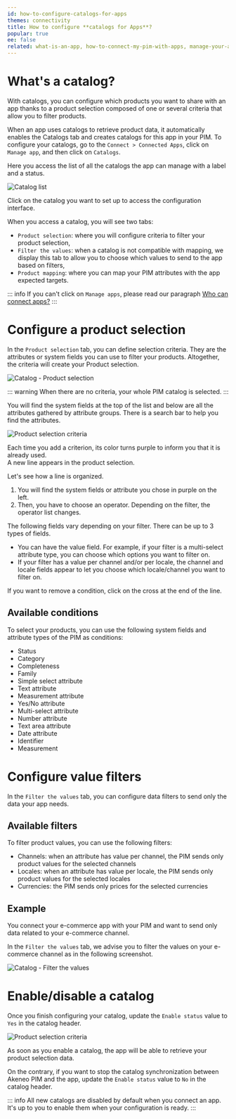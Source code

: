 ```yaml
---
id: how-to-configure-catalogs-for-apps
themes: connectivity
title: How to configure **catalogs for Apps**?
popular: true
ee: false
related: what-is-an-app, how-to-connect-my-pim-with-apps, manage-your-apps
---
```


# What's a catalog?

With catalogs, you can configure which products you want to share with an app thanks to a product selection composed of one or several criteria that allow you to filter products.

When an app uses catalogs to retrieve product data, it automatically enables the Catalogs tab and creates catalogs for this app in your PIM.
To configure your catalogs, go to the `Connect > Connected Apps`, click on `Manage app`, and then click on `Catalogs`. 

Here you access the list of all the catalogs the app can manage with a label and a status. 

![Catalog list](../img/app-catalog-list.png)

Click on the catalog you want to set up to access the configuration interface. 

When you access a catalog, you will see two tabs:
- `Product selection`: where you will configure criteria to filter your product selection, 
- `Filter the values`: when a catalog is not compatible with mapping, we display this tab to allow you to choose which values to send to the app based on filters, 
- `Product mapping`: where you can map your PIM attributes with the app expected targets. 

::: info
If you can't click on `Manage apps`, please read our paragraph [Who can connect apps?](#who-can-connect-apps)
:::

# Configure a product selection

In the `Product selection` tab, you can define selection criteria. They are the attributes or system fields you can use to filter your products. Altogether, the criteria will create your Product selection.

![Catalog - Product selection](../img/app-catalog-product-selection.png)

::: warning
When there are no criteria, your whole PIM catalog is selected. 
:::

You will find the system fields at the top of the list and below are all the attributes gathered by attribute groups. There is a search bar to help you find the attributes. 

<img class="img-responsive in-article" alt="Product selection criteria" src="../img/app-catalog-criteria-selection.png" style="max-width: 700px;">

Each time you add a criterion, its color turns purple to inform you that it is already used.  
A new line appears in the product selection.

Let's see how a line is organized.

1. You will find the system fields or attribute you chose in purple on the left. 
2. Then, you have to choose an operator. Depending on the filter, the operator list changes. 

The following fields vary depending on your filter. There can be up to 3 types of fields.  
- You can have the value field. For example, if your filter is a multi-select attribute type, you can choose which options you want to filter on.
- If your filter has a value per channel and/or per locale, the channel and locale fields appear to let you choose which locale/channel you want to filter on.

If you want to remove a condition, click on the cross at the end of the line.

## Available conditions

To select your products, you can use the following system fields and attribute types of the PIM as conditions:
- Status
- Category
- Completeness
- Family
- Simple select attribute
- Text attribute
- Measurement attribute
- Yes/No attribute
- Multi-select attribute
- Number attribute
- Text area attribute
- Date attribute
- Identifier 
- Measurement

# Configure value filters

In the `Filter the values` tab, you can configure data filters to send only the data your app needs. 

## Available filters

To filter product values, you can use the following filters:
- Channels: when an attribute has value per channel, the PIM sends only product values for the selected channels
- Locales: when an attribute has value per locale, the PIM sends only product values for the selected locales
- Currencies: the PIM sends only prices for the selected currencies

## Example

You connect your e-commerce app with your PIM and want to send only data related to your e-commerce channel. 

In the `Filter the values` tab, we advise you to filter the values on your e-commerce channel as in the following screenshot. 

<img class="img-responsive in-article" alt="Catalog - Filter the values" src="../img/app-catalog-value-filters.png" style="max-width: 500px;">


# Enable/disable a catalog

Once you finish configuring your catalog, update the `Enable status` value to `Yes` in the catalog header.

<img class="img-responsive in-article" alt="Product selection criteria" src="../img/app-catalog-enable-button.png" style="max-width: 700px;">

As soon as you enable a catalog, the app will be able to retrieve your product selection data. 

On the contrary, if you want to stop the catalog synchronization between Akeneo PIM and the app, update the `Enable status` value to `No` in the catalog header. 

::: info
All new catalogs are disabled by default when you connect an app. It's up to you to enable them when your configuration is ready. 
:::

